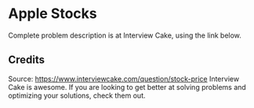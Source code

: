 # Apple Stocks
Complete problem description is at Interview Cake, using the link below.

## Credits
Source: https://www.interviewcake.com/question/stock-price
Interview Cake is awesome. If you are looking to get better at solving problems and optimizing your solutions, check them out.
